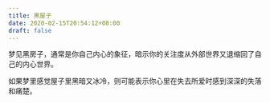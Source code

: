 ```yaml
---
title: 黑屋子
date: 2020-02-15T20:54:12+08:00
draft: false
---
```


梦见黑房子，通常是你自己内心的象征，暗示你的关注度从外部世界又退缩回了自己的内心世界。

如果梦里感觉屋子里黑暗又冰冷，则可能表示你心里在失去所爱时感到深深的失落和痛楚。

